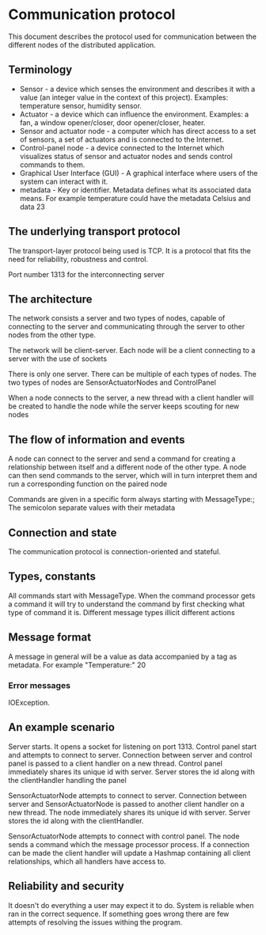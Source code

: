 # Communication protocol

This document describes the protocol used for communication between the different nodes of the
distributed application.

## Terminology

* Sensor - a device which senses the environment and describes it with a value (an integer value in
  the context of this project). Examples: temperature sensor, humidity sensor.
* Actuator - a device which can influence the environment. Examples: a fan, a window opener/closer,
  door opener/closer, heater.
* Sensor and actuator node - a computer which has direct access to a set of sensors, a set of
  actuators and is connected to the Internet.
* Control-panel node - a device connected to the Internet which visualizes status of sensor and
  actuator nodes and sends control commands to them.
* Graphical User Interface (GUI) - A graphical interface where users of the system can interact with
  it.
* metadata - Key or identifier. Metadata defines what its associated data means. 
For example temperature could have the metadata Celsius and data 23

## The underlying transport protocol

The transport-layer protocol being used is TCP. It is a protocol that fits the need for reliability, robustness and control.

Port number 1313 for the interconnecting server

## The architecture

The network consists a server and two types of nodes, capable of connecting to the server 
and communicating through the server to other nodes from the other type.

The network will be client-server. Each node will be a client connecting to a server with the use of sockets

There is only one server. There can be multiple of each types of nodes.
The two types of nodes are SensorActuatorNodes and ControlPanel

When a node connects to the server, a new thread with a client handler will be created to handle 
the node while the server keeps scouting for new nodes

## The flow of information and events

A node can connect to the server and send a command for creating a relationship between itself
and a different node of the other type. A node can then send commands to the server, which will in turn
interpret them and run a corresponding function on the paired node

Commands are given in a specific form always starting with MessageType:<Type of message>;
The semicolon separate values with their metadata

## Connection and state

The communication protocol is connection-oriented and stateful.

## Types, constants

All commands start with MessageType. When the command processor gets a command it will try 
to understand the command by first checking what type of command it is.
Different message types illicit different actions

## Message format

A message in general will be a value as data accompanied by a tag as metadata. For example "Temperature:" 20

### Error messages

IOException.

## An example scenario

Server starts. It opens a socket for listening on port 1313. Control panel start and attempts to connect to server.
Connection between server and control panel is passed to a client handler on a new thread. Control panel
immediately shares its unique id with server. Server stores the id along with the clientHandler handling the panel

SensorActuatorNode attempts to connect to server. Connection between server and SensorActuatorNode 
is passed to another client handler on a new thread. The node immediately shares its unique id with server. 
Server stores the id along with the clientHandler. 

SensorActuatorNode attempts to connect with control panel. 
The node sends a command which the message processor process. If a connection can be made the client handler
will update a Hashmap containing all client relationships, which all handlers have access to.

## Reliability and security

It doesn't do everything a user may expect it to do.
System is reliable when ran in the correct sequence. 
If something goes wrong there are few attempts of resolving the issues withing the program.